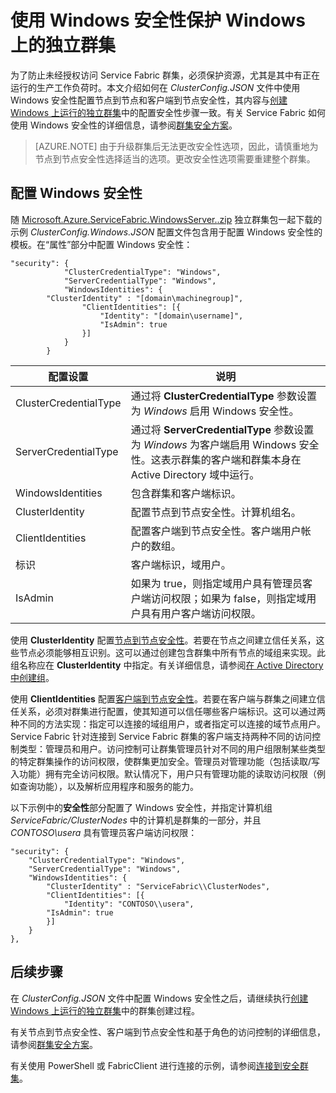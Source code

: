 <properties
    pageTitle="使用 Windows 安全性保护 Windows 上运行的群集 | Azure"
    description="了解如何使用 Windows 安全性在 Windows 上运行的独立群集中配置节点到节点安全性和客户端到节点安全性。"
    services="service-fabric"
    documentationcenter=".net"
    author="rwike77"
    manager="timlt"
    editor="" />
<tags
    ms.assetid="ce3bf686-ffc4-452f-b15a-3c812aa9e672"
    ms.service="service-fabric"
    ms.devlang="dotnet"
    ms.topic="article"
    ms.tgt_pltfrm="NA"
    ms.workload="NA"
    ms.date="12/09/2016"
    wacn.date="01/20/2017"
    ms.author="ryanwi" />  


# 使用 Windows 安全性保护 Windows 上的独立群集

为了防止未经授权访问 Service Fabric 群集，必须保护资源，尤其是其中有正在运行的生产工作负荷时。本文介绍如何在 *ClusterConfig.JSON* 文件中使用 Windows 安全性配置节点到节点和客户端到节点安全性，其内容与[创建 Windows 上运行的独立群集](/documentation/articles/service-fabric-cluster-creation-for-windows-server/)中的配置安全性步骤一致。有关 Service Fabric 如何使用 Windows 安全性的详细信息，请参阅[群集安全方案](/documentation/articles/service-fabric-cluster-security/)。

>[AZURE.NOTE]
由于升级群集后无法更改安全性选项，因此，请慎重地为节点到节点安全性选择适当的选项。更改安全性选项需要重建整个群集。

## 配置 Windows 安全性
随 [Microsoft.Azure.ServiceFabric.WindowsServer.<version>.zip](http://go.microsoft.com/fwlink/?LinkId=730690) 独立群集包一起下载的示例 *ClusterConfig.Windows.JSON* 配置文件包含用于配置 Windows 安全性的模板。在“属性”部分中配置 Windows 安全性：


	"security": {
	            "ClusterCredentialType": "Windows",
	            "ServerCredentialType": "Windows",
	            "WindowsIdentities": {
			"ClusterIdentity" : "[domain\machinegroup]",
	                "ClientIdentities": [{
	                    "Identity": "[domain\username]",
	                    "IsAdmin": true
	                }]
	            }
	        }


| **配置设置** | **说明** |
| --- | --- |
| ClusterCredentialType |通过将 **ClusterCredentialType** 参数设置为 *Windows* 启用 Windows 安全性。 |
| ServerCredentialType |通过将 **ServerCredentialType** 参数设置为 *Windows* 为客户端启用 Windows 安全性。这表示群集的客户端和群集本身在 Active Directory 域中运行。 |
| WindowsIdentities |包含群集和客户端标识。 |
| ClusterIdentity |配置节点到节点安全性。计算机组名。 |
| ClientIdentities |配置客户端到节点安全性。客户端用户帐户的数组。 |
| 标识 |客户端标识，域用户。 |
| IsAdmin |如果为 true，则指定域用户具有管理员客户端访问权限；如果为 false，则指定域用户具有用户客户端访问权限。 |

使用 **ClusterIdentity** 配置[节点到节点安全性](/documentation/articles/service-fabric-cluster-security/#node-to-node-security)。若要在节点之间建立信任关系，这些节点必须能够相互识别。这可以通过创建包含群集中所有节点的域组来实现。此组名称应在 **ClusterIdentity** 中指定。有关详细信息，请参阅[在 Active Directory 中创建组](https://msdn.microsoft.com/zh-cn/library/aa545347(v=cs.70).aspx)。

使用 **ClientIdentities** 配置[客户端到节点安全性](/documentation/articles/service-fabric-cluster-security/#client-to-node-security)。若要在客户端与群集之间建立信任关系，必须对群集进行配置，使其知道可以信任哪些客户端标识。这可以通过两种不同的方法实现：指定可以连接的域组用户，或者指定可以连接的域节点用户。Service Fabric 针对连接到 Service Fabric 群集的客户端支持两种不同的访问控制类型：管理员和用户。访问控制可让群集管理员针对不同的用户组限制某些类型的特定群集操作的访问权限，使群集更加安全。管理员对管理功能（包括读取/写入功能）拥有完全访问权限。默认情况下，用户只有管理功能的读取访问权限（例如查询功能），以及解析应用程序和服务的能力。

以下示例中的**安全性**部分配置了 Windows 安全性，并指定计算机组 *ServiceFabric/ClusterNodes* 中的计算机是群集的一部分，并且 *CONTOSO\\usera* 具有管理员客户端访问权限：


	"security": {
	    "ClusterCredentialType": "Windows",
	    "ServerCredentialType": "Windows",
	    "WindowsIdentities": {
			"ClusterIdentity" : "ServiceFabric\\ClusterNodes",
	        "ClientIdentities": [{
	            "Identity": "CONTOSO\\usera",
	        "IsAdmin": true
	        }]
	    }
	},


## 后续步骤

在 *ClusterConfig.JSON* 文件中配置 Windows 安全性之后，请继续执行[创建 Windows 上运行的独立群集](/documentation/articles/service-fabric-cluster-creation-for-windows-server/)中的群集创建过程。

有关节点到节点安全性、客户端到节点安全性和基于角色的访问控制的详细信息，请参阅[群集安全方案](/documentation/articles/service-fabric-cluster-security/)。

有关使用 PowerShell 或 FabricClient 进行连接的示例，请参阅[连接到安全群集](/documentation/articles/service-fabric-connect-to-secure-cluster/)。

<!---HONumber=Mooncake_0116_2017-->
<!--update: wording update-->
